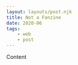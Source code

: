 ```yaml
---
layout: layouts/post.njk
title: Not a Fanzine
date: 2020-06
tags: 
    - web
    - post
---
```


Content